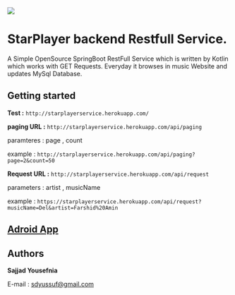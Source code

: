 <img src="https://cdn.iconscout.com/icon/premium/png-256-thumb/listen-music-6-686681.png">

# StarPlayer backend Restfull Service.


A Simple OpenSource SpringBoot RestFull Service which is written by Kotlin which works with GET Requests.
Everyday it browses in music Website and updates MySql Database.

## Getting started

**Test :**
`http://starplayerservice.herokuapp.com/`

**paging URL :**
`http://starplayerservice.herokuapp.com/api/paging`

paramteres :
page , count

example : `http://starplayerservice.herokuapp.com/api/paging?page=2&count=50`

**Request URL :**
`http://starplayerservice.herokuapp.com/api/request`

parameters :
artist , musicName

example : `https://starplayerservice.herokuapp.com/api/request?musicName=Del&artist=Farshid%20Amin`

## [Adroid App](https://github.com/worldsnas/StarPlayer)

## Authors

**Sajjad Yousefnia** 

E-mail : [sdyussuf@gmail.com](sdyussuf@gmail.com)
